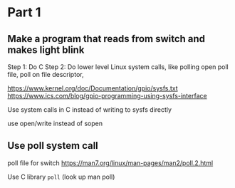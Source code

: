 # Part 1

## Make a program that reads from switch and makes light blink
Step 1: Do C
Step 2: Do lower level Linux system calls, like polling
    open poll file, poll on file descriptor,

https://www.kernel.org/doc/Documentation/gpio/sysfs.txt
https://www.ics.com/blog/gpio-programming-using-sysfs-interface

Use system calls in C instead of writing to sysfs directly

use open/write instead of sopen

## Use poll system call
poll file for switch
https://man7.org/linux/man-pages/man2/poll.2.html

Use C library `poll` (look up man poll)
